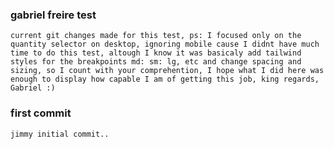 ### gabriel freire test

    current git changes made for this test, ps: I focused only on the quantity selector on desktop, ignoring mobile cause I didnt have much time to do this test, altough I know it was basicaly add tailwind styles for the breakpoints md: sm: lg, etc and change spacing and sizing, so I count with your comprehention, I hope what I did here was enough to display how capable I am of getting this job, king regards, Gabriel :)

### first commit

    jimmy initial commit..
